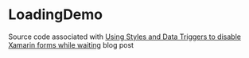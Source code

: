 # LoadingDemo
Source code associated with [Using Styles and Data Triggers to disable Xamarin forms while waiting](http://damianblog.com/2016/09/27/disable-forms-using-styles-and-datatriggers/) blog post
